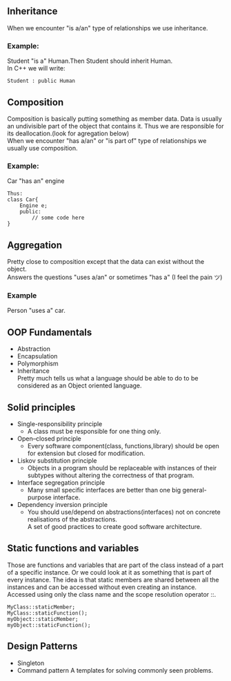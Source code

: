 ## Inheritance
When we encounter "is a/an" type of relationships we use inheritance.
### Example:
Student "is a" Human.Then Student should inherit Human.  
In C++ we will write:  
```
Student : public Human
```
## Composition
Composition is basically putting something as member data. Data is usually an undivisible part of the object that contains it.  Thus we are responsible for its deallocation.(look for agregation below)  
When we encounter "has a/an" or "is part of" type of relationships we usually use composition.  
### Example:
Car "has an" engine
```
Thus:
class Car{
	Engine e;
	public:
		// some code here
}
```
## Aggregation
Pretty close to composition except that the data can exist without the object.    
Answers the questions "uses a/an" or sometimes "has a" (I feel the pain ツ)  
### Example
Person "uses a" car.

## OOP Fundamentals
* Abstraction
* Encapsulation
* Polymorphism
* Inheritance  
Pretty much tells us what a language should be able to do to be considered as an Object oriented language.

## Solid principles
* Single-responsibility principle  
  * A class must be responsible for one thing only.  
* Open–closed principle  
  * Every software component(class, functions,library) should be open for extension but closed for modification.  
* Liskov substitution principle  
  * Objects in a program should be replaceable with instances of their subtypes without altering the correctness of that program.  
* Interface segregation principle  
  * Many small specific interfaces are better than one big general-purpose interface.  
* Dependency inversion principle  
  * You should use/depend on abstractions(interfaces) not on concrete realisations of the abstractions.  
A set of good practices to create good software architecture. 

## Static functions and variables
Those are functions and variables that are part of the class instead of a part of a specific instance.  Or we could look at it as something that is part of every instance.  The idea is that static members are shared between all the instances and can be accessed without even creating an instance.  
Accessed using only the class name and the scope resolution operator ::. 
```
MyClass::staticMember;
MyClass::staticFunction();
myObject::staticMember;
myObject::staticFunction();
``` 
## Design Patterns
* Singleton
* Command pattern
A templates for solving commonly seen problems.
